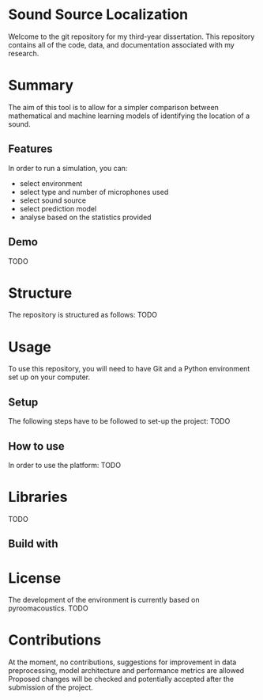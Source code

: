 # Sound Source Localization
Welcome to the git repository for my third-year dissertation. This repository contains all of the code, data, and documentation associated with my research. 


# Summary
The aim of this tool is to allow for a simpler comparison between mathematical and machine learning models of identifying the location of a sound. 


## Features
In order to run a simulation, you can:
- select environment
- select type and number of microphones used
- select sound source
- select prediction model
- analyse based on the statistics provided

## Demo
TODO


# Structure
The repository is structured as follows:
TODO


# Usage
To use this repository, you will need to have Git and a Python environment set up on your computer.
## Setup
The following steps have to be followed to set-up the project:
TODO 
## How to use
In order to use the platform:
TODO


# Libraries
TODO
## Build with


# License
The development of the environment is currently based on pyroomacoustics.
TODO


# Contributions
At the moment, no contributions, suggestions for improvement in data preprocessing, model architecture and performance metrics are allowed Proposed changes will be checked and potentially accepted after the submission of the project.